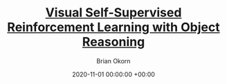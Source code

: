 ---
layout: post
title: <a href="https://arxiv.org/abs/2011.06777">Visual Self-Supervised Reinforcement Learning with Object Reasoning</a>
date:   2020-11-01 00:00:00 +00:00
image: /images/corl2020_ROLL.jpg
categories: research
author: "Brian Okorn"
authors: Yufei Wang*, Gautham Narayan Narasimhan*, Xingyu Lin, <strong>Brian Okorn</strong>, David Held
award: null
bib: '@inproceedings{corl2020roll,
        title={ROLL: Visual Self-Supervised Reinforcement Learning with Object Reasoning},
        author={Wang, Yufei and Narasimhan Gautham and Lin, Xingyu and Okorn, Brian and
        Held, David},
        booktitle={Conference on Robot Learning},
        year={2020}
    }'
code: https://github.com/yufeiwang63/ROLL
pdf: https://arxiv.org/pdf/2011.06777.pdf
short_id: 2020roll
site: https://sites.google.com/andrew.cmu.edu/roll/home
venue: Conference on Robot Learning (CoRL)
video_embed: null
---